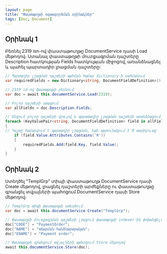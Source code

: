 ```yaml
---
layout: page
title: "Փաստաթղթի օգտագործման օրինակներ" 
tags: [Doc, Document]
---
```


## Օրինակ 1

Բեռնել 2319 isn-ով փաստաթուղթը DocumentService դասի Load մեթոդով։ Ստանալ փաստաթղթի մուտքագրման դաշտերը Description հատկության  Fields հատկության միջոցով, առանձնացնել և պահել պարտադիր լրացման դաշտերը։

```c#
// Պարտադիր լրացման դաշտերի պահման համար dictionary-ի սահմանում
var requiredFields = new Dictionary<string, DocumentFieldDefinition>();

// 2319 id-ով փաստաթղթի բեռնում
var doc = await this.documentService.Load(2319);

// Բոլոր դաշտերի ստացում
var allFields = doc.Description.Fields;

// Անցում բոլոր դաշտերի վրայով և պարատադիր լրացման դաշտերի առանձնացում
foreach (KeyValuePair<string, DocumentFieldDefinition> field in allFields)
{
// Դաշտը համարվում է պարտադիր լրացման, եթե պարունակում է R ատրիբուտը
    if (field.Value.Attributes.Contains('R'))
    {
        requiredFields.Add(field.Key, field.Value);
    }
}
```

## Օրինակ 2

Ստեղծել "TemplGrp" տիպի փաստաթուղթ DocumentService դասի Create մեթոդով, լրացնել դաշտերի արժեքները ու փաստաթուղթը գրանցել տվյալների պահոցում DocumentService դասի Store մեթոդով։

```c#
// TemplGrp տիպի փաստաթղթի ստեղծում
var doc = await this.documentService.Create("TemplGrp");

// Փաստաթղթի մուտքագրման դաշտերի լրացում փաստաթղթի indexer-ին փոխանցելով դաշտի ներքին անունը և վերագրելով անհրաժեշտ արժեքը
doc["CODE"] = "PaymentOrder";
doc["NAME"] = "Վճարման հանձնարարական";
doc["ENAME"] = "Payment order";

// Փաստաթղթի գրանցում տվյալների պահոցում Store մեթոդով
await this.documentService.Store(doc);
```
